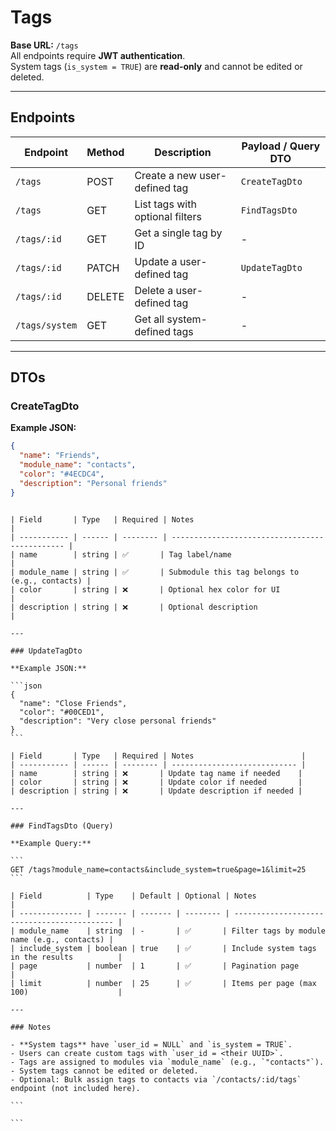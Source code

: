 # Tags

**Base URL:** `/tags`  
All endpoints require **JWT authentication**.  
System tags (`is_system = TRUE`) are **read-only** and cannot be edited or deleted.

---

## Endpoints

| Endpoint       | Method | Description                     | Payload / Query DTO |
| -------------- | ------ | ------------------------------- | ------------------- |
| `/tags`        | POST   | Create a new user-defined tag   | `CreateTagDto`      |
| `/tags`        | GET    | List tags with optional filters | `FindTagsDto`       |
| `/tags/:id`    | GET    | Get a single tag by ID          | -                   |
| `/tags/:id`    | PATCH  | Update a user-defined tag       | `UpdateTagDto`      |
| `/tags/:id`    | DELETE | Delete a user-defined tag       | -                   |
| `/tags/system` | GET    | Get all system-defined tags     | -                   |

---

## DTOs

### CreateTagDto

**Example JSON:**

```json
{
  "name": "Friends",
  "module_name": "contacts",
  "color": "#4ECDC4",
  "description": "Personal friends"
}
```

````

| Field       | Type   | Required | Notes                                          |
| ----------- | ------ | -------- | ---------------------------------------------- |
| name        | string | ✅       | Tag label/name                                 |
| module_name | string | ✅       | Submodule this tag belongs to (e.g., contacts) |
| color       | string | ❌       | Optional hex color for UI                      |
| description | string | ❌       | Optional description                           |

---

### UpdateTagDto

**Example JSON:**

```json
{
  "name": "Close Friends",
  "color": "#00CED1",
  "description": "Very close personal friends"
}
```

| Field       | Type   | Required | Notes                        |
| ----------- | ------ | -------- | ---------------------------- |
| name        | string | ❌       | Update tag name if needed    |
| color       | string | ❌       | Update color if needed       |
| description | string | ❌       | Update description if needed |

---

### FindTagsDto (Query)

**Example Query:**

```
GET /tags?module_name=contacts&include_system=true&page=1&limit=25
```

| Field          | Type    | Default | Optional | Notes                                       |
| -------------- | ------- | ------- | -------- | ------------------------------------------- |
| module_name    | string  | -       | ✅       | Filter tags by module name (e.g., contacts) |
| include_system | boolean | true    | ✅       | Include system tags in the results          |
| page           | number  | 1       | ✅       | Pagination page                             |
| limit          | number  | 25      | ✅       | Items per page (max 100)                    |

---

### Notes

- **System tags** have `user_id = NULL` and `is_system = TRUE`.
- Users can create custom tags with `user_id = <their UUID>`.
- Tags are assigned to modules via `module_name` (e.g., `"contacts"`).
- System tags cannot be edited or deleted.
- Optional: Bulk assign tags to contacts via `/contacts/:id/tags` endpoint (not included here).

```

```
````
